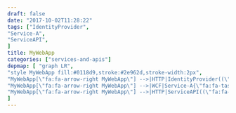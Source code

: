 ```yaml
---
draft: false
date: "2017-10-02T11:28:22"
tags: ["IdentityProvider",
"Service-A",
"ServiceAPI",
]
title: MyWebApp
categories: ["services-and-apis"]
depmap: [ "graph LR",
"style MyWebApp fill:#0118d9,stroke:#2e962d,stroke-width:2px",
"MyWebApp[\"fa:fa-arrow-right MyWebApp\"] -->|HTTP|IdentityProvider((\"fa:fa-globe IdentityProvider\"))",
"MyWebApp[\"fa:fa-arrow-right MyWebApp\"] -->|WCF|Service-A{\"fa:fa-tasks Service-A\"}",
"MyWebApp[\"fa:fa-arrow-right MyWebApp\"] -->|HTTP|ServiceAPI((\"fa:fa-globe ServiceAPI\"))",
]
---
```

			